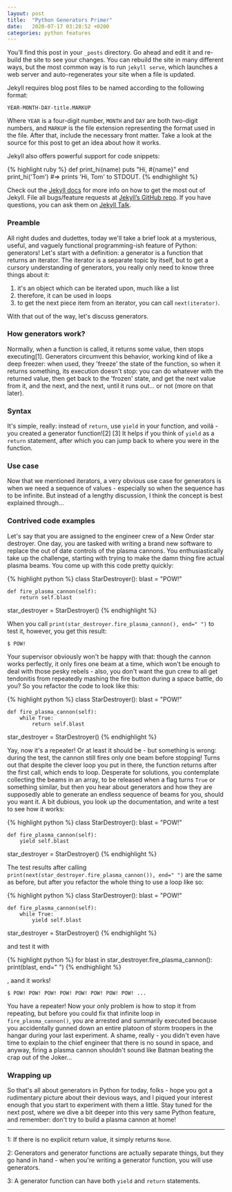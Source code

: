 ```yaml
---
layout: post
title:  "Python Generators Primer"
date:   2020-07-17 03:28:52 +0200
categories: python features
---
```


You’ll find this post in your `_posts` directory. Go ahead and edit it and re-build the site to see your changes. You can rebuild the site in many different ways, but the most common way is to run `jekyll serve`, which launches a web server and auto-regenerates your site when a file is updated.

Jekyll requires blog post files to be named according to the following format:

`YEAR-MONTH-DAY-title.MARKUP`

Where `YEAR` is a four-digit number, `MONTH` and `DAY` are both two-digit numbers, and `MARKUP` is the file extension representing the format used in the file. After that, include the necessary front matter. Take a look at the source for this post to get an idea about how it works.

Jekyll also offers powerful support for code snippets:

{% highlight ruby %}
def print_hi(name)
  puts "Hi, #{name}"
end
print_hi('Tom')
#=> prints 'Hi, Tom' to STDOUT.
{% endhighlight %}

Check out the [Jekyll docs][jekyll-docs] for more info on how to get the most out of Jekyll. File all bugs/feature requests at [Jekyll’s GitHub repo][jekyll-gh]. If you have questions, you can ask them on [Jekyll Talk][jekyll-talk].

[jekyll-docs]: https://jekyllrb.com/docs/home
[jekyll-gh]:   https://github.com/jekyll/jekyll
[jekyll-talk]: https://talk.jekyllrb.com/

### Preamble

All right dudes and dudettes, today we'll take a brief look at a mysterious, useful, and vaguely functional programming-ish feature of Python: generators!
Let's start with a definition: a generator is a function that returns an iterator. The iterator is a separate topic by itself, but to get a cursory understanding of generators, you really only need to know three things about it:

1. it's an object which can be iterated upon, much like a list
2. therefore, it can be used in loops
3. to get the next piece item from an iterator, you can call `next(iterator)`.

With that out of the way, let's discuss generators.

### How generators work?
Normally, when a function is called, it returns some value, then stops executing[1]. 
Generators circumvent this behavior, working kind of like a deep freezer: when used, they 'freeze' the state of the function, so when it returns something, its execution doesn't stop: you can do whatever with the returned value, then get back to the 'frozen' state, and get the next value from it, and the next, and the next, until it runs out... or not (more on that later).

### Syntax
It's simple, really: instead of `return`, use `yield` in your function, and voilá - you created a generator function![2] [3] 
It helps if you think of `yield` as a `return` statement, after which you can jump back to where you were in the function.

### Use case
Now that we mentioned iterators, a very obvious use case for generators is when we need a sequence of values - especially so when the sequence has to be infinite. 
But instead of a lengthy discussion, I think the concept is best explained through...

### Contrived code examples
Let's say that you are assigned to the engineer crew of a New Order star destroyer. One day, you are tasked with writing a brand new software to replace the out of date controls of the plasma cannons. You enthusiastically take up the challenge, starting with trying to make the damn thing fire actual plasma beams. 
You come up with this code pretty quickly:

{% highlight python %}
class StarDestroyer():
    blast = "POW!"

    def fire_plasma_cannon(self):
        return self.blast

star_destroyer = StarDestroyer()
{% endhighlight %}

When you call `print(star_destroyer.fire_plasma_cannon(), end=" ")` to test it, however, you get this result:

`$ POW!`

Your supervisor obviously won't be happy with that: though the cannon works perfectly, it only fires one beam at a time, which won't be enough to deal with those pesky rebels - also, you don't want the gun crew to all get tendonitis from repeatedly mashing the fire button during a space battle, do you? So you refactor the code to look like this:

{% highlight python %}
class StarDestroyer():
    blast = "POW!"

    def fire_plasma_cannon(self):
        while True:
            return self.blast

star_destroyer = StarDestroyer()
{% endhighlight %}

Yay, now it's a repeater! Or at least it should be - but something is wrong: during the test, the cannon still fires only one beam before stopping! Turns out that despite the clever loop you put in there, the function returns after the first call, which ends to loop. Desperate for solutions, you contemplate collecting the beams in an array, to be released when a flag turns `True` or something similar, but then you hear about generators and how they are supposedly able to generate an endless sequence of beams for you, should you want it. A bit dubious, you look up the documentation, and write a test to see how it works:

{% highlight python %}
class StarDestroyer():
    blast = "POW!"

    def fire_plasma_cannon(self):
        yield self.blast

star_destroyer = StarDestroyer()
{% endhighlight %}

The test results after calling `print(next(star_destroyer.fire_plasma_cannon()), end=" ")` are the same as before, but after you refactor the whole thing to use a loop like so:

{% highlight python %}
class StarDestroyer():
    blast = "POW!"

    def fire_plasma_cannon(self):
        while True:
            yield self.blast

star_destroyer = StarDestroyer()
{% endhighlight %}

and test it with

{% highlight python %}
for blast in star_destroyer.fire_plasma_cannon():
    print(blast, end=" ")
{% endhighlight %}

, aand it works!

`$ POW! POW! POW! POW! POW! POW! POW! POW! ...`

You have a repeater! Now your only problem is how to stop it from repeating, but before you could fix that infinite loop in `fire_plasma_cannon()`, you are arrested and summarily executed because you accidentally gunned down an entire platoon of storm troopers in the hangar during your last experiment. A shame, really - you didn't even have time to explain to the chief engineer that there is no sound in space, and anyway, firing a plasma cannon shouldn't sound like Batman beating the crap out of the Joker...

### Wrapping up

So that's all about generators in Python for today, folks - hope you got a rudimentary picture about their devious ways, and I piqued your interest enough that you start to experiment with them a little. Stay tuned for the next post, where we dive a bit deeper into this very same Python feature, and remember: don't try to build a plasma cannon at home!

---

1: If there is no explicit return value, it simply returns `None`.

2: Generators and generator functions are actually separate things, but they go hand in hand - when you're writing a generator function, you will use generators.

3: A generator function can have both `yield` and `return` statements.